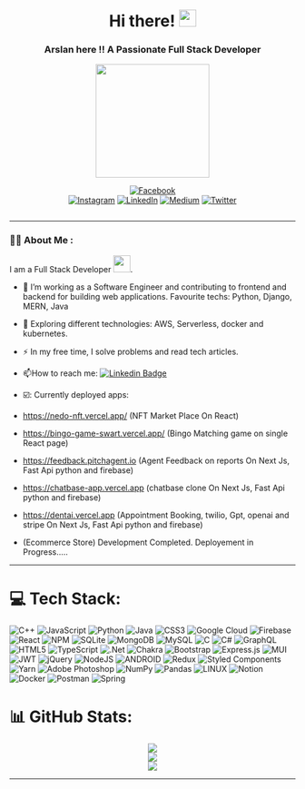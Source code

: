 
<h1 align="center">
  Hi there! 
  <img src="https://media.giphy.com/media/hvRJCLFzcasrR4ia7z/giphy.gif" width="30px"/>
</h1>
<h3 align="center">Arslan here !! A Passionate Full Stack Developer</h3>


<div id="header" align="center" >
  <img width="200" src="https://media.giphy.com/media/M9gbBd9nbDrOTu1Mqx/giphy.gif" width="100"/>
</div>

<div id="badges" align="center">
<!--   <a href="https://www.linkedin.com/in/arslan-rasheed-6b054b1b7">
    <img src="https://img.shields.io/badge/LinkedIn-blue?style=for-the-badge&logo=linkedin&logoColor=white" alt="LinkedIn Badge"/>
  </a>
  <a href="your-youtube-URL">
    <img src="https://img.shields.io/badge/YouTube-red?style=for-the-badge&logo=youtube&logoColor=white" alt="Youtube Badge"/>
  </a>
  <a href="https://twitter.com/baba_writes?s=21&t=CN8eZq6zXOQkuDxOee_GOQ">
    <img src="https://img.shields.io/badge/Twitter-blue?style=for-the-badge&logo=twitter&logoColor=white" alt="Twitter Badge"/>
  </a>
  <a href="https://facebook.com/https://www.facebook.com/arslan.rashee">
    <img src="https://img.shields.io/badge/Facebook-%231877F2.svg?logo=Facebook&logoColor=white" alt="Facebook Badge"/>
  </a> -->
  
<!--  social links  -->
  
  [![Facebook](https://img.shields.io/badge/Facebook-%231877F2.svg?logo=Facebook&logoColor=white)](https://www.facebook.com/arslan.rashee)     
  [![Instagram](https://img.shields.io/badge/Instagram-%23E4405F.svg?logo=Instagram&logoColor=white)](https://www.instagram.com/arslan_rasheed_0/) 
  [![LinkedIn](https://img.shields.io/badge/LinkedIn-%230077B5.svg?logo=linkedin&logoColor=white)](https://www.linkedin.com/in/arslanrasheed60) 
  [![Medium](https://img.shields.io/badge/Medium-12100E?logo=medium&logoColor=white)](https://medium.com/@arslanrashee1) 
  [![Twitter](https://img.shields.io/badge/Twitter-%231DA1F2.svg?logo=Twitter&logoColor=white)](https://twitter.com/baba_writes?s=21&t=CN8eZq6zXOQkuDxOee_GOQ) 
</div>

<div align="center">
  <img src="https://komarev.com/ghpvc/?username=ArslanRasheed60&style=flat-square&color=blue" alt=""/>
</div>

<!-- Banner Section -->
<!-- <div align="center">
  <img src="https://media.giphy.com/media/dWesBcTLavkZuG35MI/giphy.gif" width="600" height="300"/>
</div> -->

---

### :woman_technologist: About Me :
I am a Full Stack Developer <img src="https://media.giphy.com/media/WUlplcMpOCEmTGBtBW/giphy.gif" width="30">.
- :telescope: I’m working as a Software Engineer and contributing to frontend and backend for building web applications. Favourite techs: Python, Django, MERN, Java

- :seedling: Exploring different technologies: AWS, Serverless, docker and kubernetes.

- :zap: In my free time, I solve problems and read tech articles.

- :mailbox:How to reach me: [![Linkedin Badge](https://img.shields.io/badge/-linkedin-blue?style=flat&logo=Linkedin&logoColor=white)](https://www.linkedin.com/in/arslanrasheed60)
- ☑️: Currently deployed apps:
- https://nedo-nft.vercel.app/ (NFT Market Place On React)
- https://bingo-game-swart.vercel.app/ (Bingo Matching game on single React page)
- https://feedback.pitchagent.io (Agent Feedback on reports On Next Js, Fast Api python and firebase)
- https://chatbase-app.vercel.app (chatbase clone On Next Js, Fast Api python and firebase)
- https://dentai.vercel.app (Appointment Booking, twilio, Gpt, openai and stripe On Next Js, Fast Api python and firebase)
- (Ecommerce Store) Development Completed. Deployement in Progress.....

---

# 💻 Tech Stack:
![C++](https://img.shields.io/badge/c++-%2300599C.svg?style=flat&logo=c%2B%2B&logoColor=white) ![JavaScript](https://img.shields.io/badge/javascript-%23323330.svg?style=flat&logo=javascript&logoColor=%23F7DF1E) ![Python](https://img.shields.io/badge/python-3670A0?style=flat&logo=python&logoColor=ffdd54) ![Java](https://img.shields.io/badge/java-%23ED8B00.svg?style=flat&logo=java&logoColor=white) ![CSS3](https://img.shields.io/badge/css3-%231572B6.svg?style=flat&logo=css3&logoColor=white) ![Google Cloud](https://img.shields.io/badge/Google%20Cloud-%234285F4.svg?style=flat&logo=google-cloud&logoColor=white) ![Firebase](https://img.shields.io/badge/firebase-%23039BE5.svg?style=flat&logo=firebase) ![React](https://img.shields.io/badge/react-%2320232a.svg?style=flat&logo=react&logoColor=%2361DAFB) ![NPM](https://img.shields.io/badge/NPM-%23000000.svg?style=flat&logo=npm&logoColor=white) ![SQLite](https://img.shields.io/badge/sqlite-%2307405e.svg?style=flat&logo=sqlite&logoColor=white) ![MongoDB](https://img.shields.io/badge/MongoDB-%234ea94b.svg?style=flat&logo=mongodb&logoColor=white) ![MySQL](https://img.shields.io/badge/mysql-%2300f.svg?style=flat&logo=mysql&logoColor=white) ![C](https://img.shields.io/badge/c-%2300599C.svg?style=flat&logo=c&logoColor=white) ![C#](https://img.shields.io/badge/c%23-%23239120.svg?style=flat&logo=c-sharp&logoColor=white) ![GraphQL](https://img.shields.io/badge/-GraphQL-E10098?style=flat&logo=graphql&logoColor=white) ![HTML5](https://img.shields.io/badge/html5-%23E34F26.svg?style=flat&logo=html5&logoColor=white) ![TypeScript](https://img.shields.io/badge/typescript-%23007ACC.svg?style=flat&logo=typescript&logoColor=white) ![.Net](https://img.shields.io/badge/.NET-5C2D91?style=flat&logo=.net&logoColor=white) ![Chakra](https://img.shields.io/badge/chakra-%234ED1C5.svg?style=flat&logo=chakraui&logoColor=white) ![Bootstrap](https://img.shields.io/badge/bootstrap-%23563D7C.svg?style=flat&logo=bootstrap&logoColor=white) ![Express.js](https://img.shields.io/badge/express.js-%23404d59.svg?style=flat&logo=express&logoColor=%2361DAFB) ![MUI](https://img.shields.io/badge/MUI-%230081CB.svg?style=flat&logo=material-ui&logoColor=white) ![JWT](https://img.shields.io/badge/JWT-black?style=flat&logo=JSON%20web%20tokens) ![jQuery](https://img.shields.io/badge/jquery-%230769AD.svg?style=flat&logo=jquery&logoColor=white) ![NodeJS](https://img.shields.io/badge/node.js-6DA55F?style=flat&logo=node.js&logoColor=white) ![ANDROID](https://img.shields.io/badge/android-%2320232a.svg?style=flat&logo=android&logoColor=%a4c639) ![Redux](https://img.shields.io/badge/redux-%23593d88.svg?style=flat&logo=redux&logoColor=white) ![Styled Components](https://img.shields.io/badge/styled--components-DB7093?style=flat&logo=styled-components&logoColor=white) ![Yarn](https://img.shields.io/badge/yarn-%232C8EBB.svg?style=flat&logo=yarn&logoColor=white) ![Adobe Photoshop](https://img.shields.io/badge/adobephotoshop-%2331A8FF.svg?style=flat&logo=adobephotoshop&logoColor=white) ![NumPy](https://img.shields.io/badge/numpy-%23013243.svg?style=flat&logo=numpy&logoColor=white) ![Pandas](https://img.shields.io/badge/pandas-%23150458.svg?style=flat&logo=pandas&logoColor=white) ![LINUX](https://img.shields.io/badge/Linux-FCC624?style=flat&logo=linux&logoColor=black) ![Notion](https://img.shields.io/badge/Notion-%23000000.svg?style=flat&logo=notion&logoColor=white) ![Docker](https://img.shields.io/badge/docker-%230db7ed.svg?style=flat&logo=docker&logoColor=white) ![Postman](https://img.shields.io/badge/Postman-FF6C37?style=flat&logo=postman&logoColor=white) ![Spring](https://img.shields.io/badge/spring-%236DB33F.svg?style=flat&logo=spring&logoColor=white)


# 📊 GitHub Stats:

<div align="center">
  
![](https://github-readme-stats-sigma-five.vercel.app/api?username=arslanrasheed60&theme=merko&hide_border=false&include_all_commits=false&count_private=true)<br/>
![](https://github-readme-streak-stats.herokuapp.com/?user=arslanrasheed60&theme=merko&hide_border=false)<br/>
![](https://github-readme-stats-sigma-five.vercel.app/api/top-langs/?username=arslanrasheed60&theme=merko&hide_border=false&include_all_commits=false&count_private=true&layout=compact)
  
</div>


<!-- ## 🏆 GitHub Trophies
<div align="center">
  
  ![](https://github-profile-trophy.vercel.app/?username=arslanrasheed60&theme=onestar&no-frame=false&no-bg=false&margin-w=4)
  
</div> -->



<!-- ## 🐦 Latest Tweet
[![](https://gtce.itsvg.in/api?username=https://twitter.com/baba_writes?s=21&t=CN8eZq6zXOQkuDxOee_GOQ)](https://github.com/VishwaGauravIn/github-twitter-card-embed) -->

<!-- ### 🔝 Top Contributed Repo
<div align="center">
  
 ![](https://github-contributor-stats.vercel.app/api?username=arslanrasheed60&limit=5&theme=tokyonight&combine_all_yearly_contributions=true)
  
</div> -->

---


<!--
### :writing_hand: Blog Posts :
**ArslanRasheed60/ArslanRasheed60** is a ✨ _special_ ✨ repository because its `README.md` (this file) appears on your GitHub profile.

Here are some ideas to get you started:

- 🔭 I’m currently working on ...
- 🌱 I’m currently learning ...
- 👯 I’m looking to collaborate on ...
- 🤔 I’m looking for help with ...
- 💬 Ask me about ...
- 📫 How to reach me: ...
- 😄 Pronouns: ...
- ⚡ Fun fact: ...
-->
